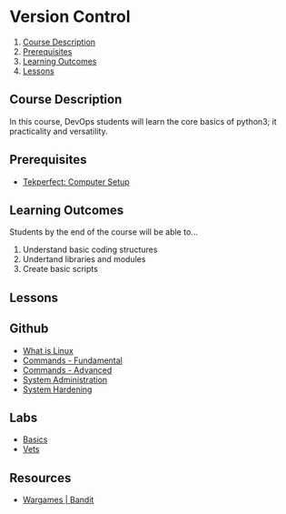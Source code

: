 
# Version Control

1. [Course Description](#course-description)
2. [Prerequisites](#prerequisites)
3. [Learning Outcomes](#learning-outcomes)
4. [Lessons](#lessons)

## Course Description <!-- {docsify-ignore} -->

In this course, DevOps students will learn the core basics of python3; it practicality and versatility.

## Prerequisites <!-- {docsify-ignore} -->

* [Tekperfect: Computer Setup](#)

## Learning Outcomes <!-- {docsify-ignore} -->

Students by the end of the course will be able to...

1. Understand basic coding structures
1. Undertand libraries and modules
1. Create basic scripts

## Lessons <!-- {docsify-ignore} -->


## Github 
- [What is Linux](/courses/02-Linux/lessons/what-is-linux.md)
- [Commands - Fundamental](/courses/02-Linux/lessons/commands-fundamentals.md)
- [Commands - Advanced](/courses/02-Linux/lessons/commands-advanced.md)
- [System Administration](/courses/02-Linux/lessons/linux-system-administration.md)
- [System Hardening](/courses/02-Linux/lessons/linux-system-hardening.md)

## Labs <!-- {docsify-ignore} -->

- [Basics](/courses/02-Linux/labs/linux-basics.md)
- [Vets](/courses/02-Linux/labs/linux-vets.md)


## Resources <!-- {docsify-ignore} -->

- [Wargames | Bandit](https://overthewire.org/wargames/bandit/)

